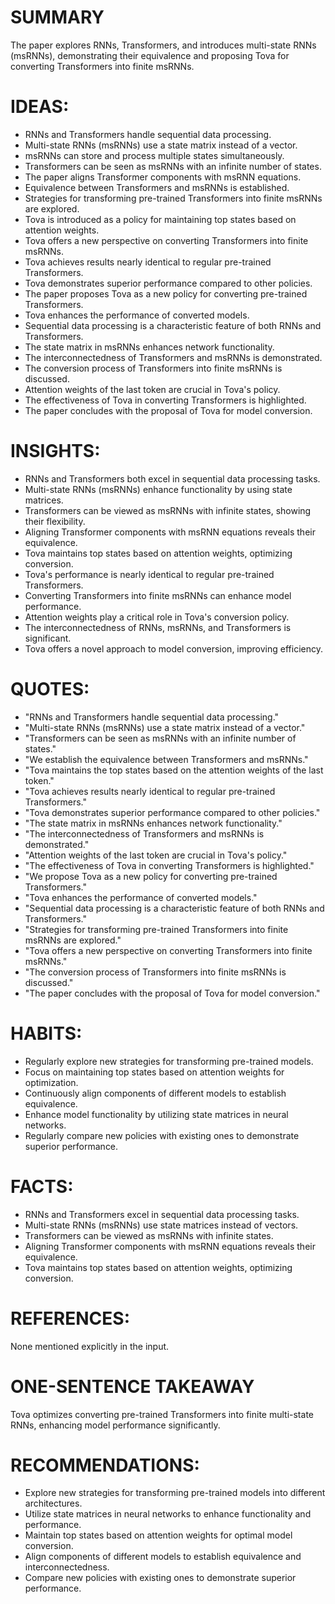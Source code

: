 # SUMMARY
The paper explores RNNs, Transformers, and introduces multi-state RNNs (msRNNs), demonstrating their equivalence and proposing Tova for converting Transformers into finite msRNNs.

# IDEAS:
- RNNs and Transformers handle sequential data processing.
- Multi-state RNNs (msRNNs) use a state matrix instead of a vector.
- msRNNs can store and process multiple states simultaneously.
- Transformers can be seen as msRNNs with an infinite number of states.
- The paper aligns Transformer components with msRNN equations.
- Equivalence between Transformers and msRNNs is established.
- Strategies for transforming pre-trained Transformers into finite msRNNs are explored.
- Tova is introduced as a policy for maintaining top states based on attention weights.
- Tova offers a new perspective on converting Transformers into finite msRNNs.
- Tova achieves results nearly identical to regular pre-trained Transformers.
- Tova demonstrates superior performance compared to other policies.
- The paper proposes Tova as a new policy for converting pre-trained Transformers.
- Tova enhances the performance of converted models.
- Sequential data processing is a characteristic feature of both RNNs and Transformers.
- The state matrix in msRNNs enhances network functionality.
- The interconnectedness of Transformers and msRNNs is demonstrated.
- The conversion process of Transformers into finite msRNNs is discussed.
- Attention weights of the last token are crucial in Tova's policy.
- The effectiveness of Tova in converting Transformers is highlighted.
- The paper concludes with the proposal of Tova for model conversion.

# INSIGHTS:
- RNNs and Transformers both excel in sequential data processing tasks.
- Multi-state RNNs (msRNNs) enhance functionality by using state matrices.
- Transformers can be viewed as msRNNs with infinite states, showing their flexibility.
- Aligning Transformer components with msRNN equations reveals their equivalence.
- Tova maintains top states based on attention weights, optimizing conversion.
- Tova's performance is nearly identical to regular pre-trained Transformers.
- Converting Transformers into finite msRNNs can enhance model performance.
- Attention weights play a critical role in Tova's conversion policy.
- The interconnectedness of RNNs, msRNNs, and Transformers is significant.
- Tova offers a novel approach to model conversion, improving efficiency.

# QUOTES:
- "RNNs and Transformers handle sequential data processing."
- "Multi-state RNNs (msRNNs) use a state matrix instead of a vector."
- "Transformers can be seen as msRNNs with an infinite number of states."
- "We establish the equivalence between Transformers and msRNNs."
- "Tova maintains the top states based on the attention weights of the last token."
- "Tova achieves results nearly identical to regular pre-trained Transformers."
- "Tova demonstrates superior performance compared to other policies."
- "The state matrix in msRNNs enhances network functionality."
- "The interconnectedness of Transformers and msRNNs is demonstrated."
- "Attention weights of the last token are crucial in Tova's policy."
- "The effectiveness of Tova in converting Transformers is highlighted."
- "We propose Tova as a new policy for converting pre-trained Transformers."
- "Tova enhances the performance of converted models."
- "Sequential data processing is a characteristic feature of both RNNs and Transformers."
- "Strategies for transforming pre-trained Transformers into finite msRNNs are explored."
- "Tova offers a new perspective on converting Transformers into finite msRNNs."
- "The conversion process of Transformers into finite msRNNs is discussed."
- "The paper concludes with the proposal of Tova for model conversion."

# HABITS:
- Regularly explore new strategies for transforming pre-trained models.
- Focus on maintaining top states based on attention weights for optimization.
- Continuously align components of different models to establish equivalence.
- Enhance model functionality by utilizing state matrices in neural networks.
- Regularly compare new policies with existing ones to demonstrate superior performance.

# FACTS:
- RNNs and Transformers excel in sequential data processing tasks.
- Multi-state RNNs (msRNNs) use state matrices instead of vectors.
- Transformers can be viewed as msRNNs with infinite states.
- Aligning Transformer components with msRNN equations reveals their equivalence.
- Tova maintains top states based on attention weights, optimizing conversion.

# REFERENCES:
None mentioned explicitly in the input.

# ONE-SENTENCE TAKEAWAY
Tova optimizes converting pre-trained Transformers into finite multi-state RNNs, enhancing model performance significantly.

# RECOMMENDATIONS:
- Explore new strategies for transforming pre-trained models into different architectures.
- Utilize state matrices in neural networks to enhance functionality and performance.
- Maintain top states based on attention weights for optimal model conversion.
- Align components of different models to establish equivalence and interconnectedness.
- Compare new policies with existing ones to demonstrate superior performance.